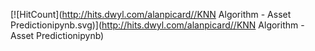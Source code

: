 [![HitCount](http://hits.dwyl.com/alanpicard//KNN Algorithm - Asset Predictionipynb.svg)](http://hits.dwyl.com/alanpicard//KNN Algorithm - Asset Predictionipynb)
